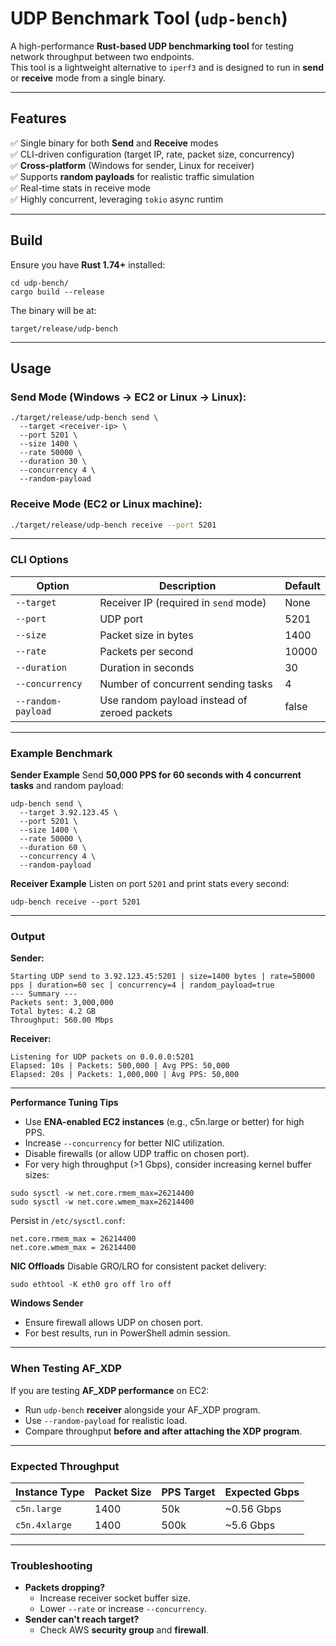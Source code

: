 # UDP Benchmark Tool (`udp-bench`)

A high-performance **Rust-based UDP benchmarking tool** for testing network throughput between two endpoints.  
This tool is a lightweight alternative to `iperf3` and is designed to run in **send** or **receive** mode from a single binary.

---

## **Features**
✅ Single binary for both **Send** and **Receive** modes  
✅ CLI-driven configuration (target IP, rate, packet size, concurrency)  
✅ **Cross-platform** (Windows for sender, Linux for receiver)  
✅ Supports **random payloads** for realistic traffic simulation  
✅ Real-time stats in receive mode  
✅ Highly concurrent, leveraging `tokio` async runtim 

---

## **Build**
Ensure you have **Rust 1.74+** installed:
```shell
cd udp-bench/
cargo build --release

```
The binary will be at:
```shell
target/release/udp-bench

```

---

## **Usage**

### **Send Mode (Windows → EC2 or Linux → Linux):**
```shell
./target/release/udp-bench send \
  --target <receiver-ip> \
  --port 5201 \
  --size 1400 \
  --rate 50000 \
  --duration 30 \
  --concurrency 4 \
  --random-payload

```
### **Receive Mode (EC2 or Linux machine):**
```bash
./target/release/udp-bench receive --port 5201

```

---

### CLI Options
| Option             | Description                                  | Default |
| ------------------ | -------------------------------------------- | ------- |
| `--target`         | Receiver IP (required in `send` mode)        | None    |
| `--port`           | UDP port                                     | 5201    |
| `--size`           | Packet size in bytes                         | 1400    |
| `--rate`           | Packets per second                           | 10000   |
| `--duration`       | Duration in seconds                          | 30      |
| `--concurrency`    | Number of concurrent sending tasks           | 4       |
| `--random-payload` | Use random payload instead of zeroed packets | false   |

---

### Example Benchmark
**Sender Example**
Send **50,000 PPS for 60 seconds with 4 concurrent tasks** and random payload:
```shell
udp-bench send \
  --target 3.92.123.45 \
  --port 5201 \
  --size 1400 \
  --rate 50000 \
  --duration 60 \
  --concurrency 4 \
  --random-payload

```
**Receiver Example**
Listen on port `5201` and print stats every second:
```shell
udp-bench receive --port 5201

```
---
### Output
**Sender:**
```shell
Starting UDP send to 3.92.123.45:5201 | size=1400 bytes | rate=50000 pps | duration=60 sec | concurrency=4 | random_payload=true
--- Summary ---
Packets sent: 3,000,000
Total bytes: 4.2 GB
Throughput: 560.00 Mbps

```
**Receiver:**
```shell
Listening for UDP packets on 0.0.0.0:5201
Elapsed: 10s | Packets: 500,000 | Avg PPS: 50,000
Elapsed: 20s | Packets: 1,000,000 | Avg PPS: 50,000

```
---

**Performance Tuning Tips**

* Use **ENA-enabled EC2 instances** (e.g., c5n.large or better) for high PPS.
* Increase `--concurrency` for better NIC utilization.
* Disable firewalls (or allow UDP traffic on chosen port).
* For very high throughput (>1 Gbps), consider increasing kernel buffer sizes:

```shell
sudo sysctl -w net.core.rmem_max=26214400
sudo sysctl -w net.core.wmem_max=26214400

```
Persist in `/etc/sysctl.conf`:
```shell
net.core.rmem_max = 26214400
net.core.wmem_max = 26214400

```
**NIC Offloads**
Disable GRO/LRO for consistent packet delivery:
```shell
sudo ethtool -K eth0 gro off lro off

```
**Windows Sender**
* Ensure firewall allows UDP on chosen port.
* For best results, run in PowerShell admin session.

---

### **When Testing AF_XDP**

If you are testing **AF_XDP performance** on EC2:
* Run `udp-bench` **receiver** alongside your AF_XDP program.
* Use `--random-payload` for realistic load.
* Compare throughput **before and after attaching the XDP program**.

---

### **Expected Throughput**

| Instance Type | Packet Size | PPS Target | Expected Gbps |
| ------------- | ----------- | ---------- | ------------- |
| `c5n.large`   | 1400        | 50k        | \~0.56 Gbps   |
| `c5n.4xlarge` | 1400        | 500k       | \~5.6 Gbps    |

---

### **Troubleshooting**
* **Packets dropping?**
  * Increase receiver socket buffer size.
  * Lower `--rate` or increase `--concurrency`.
* **Sender can't reach target?**
  * Check AWS **security group** and **firewall**.
